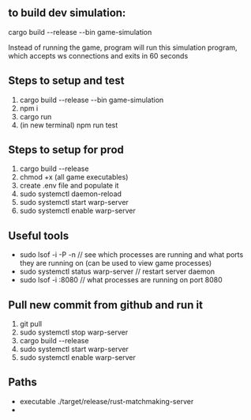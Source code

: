 

## to build dev simulation: 
cargo build --release --bin game-simulation

Instead of running the game, program will run this simulation program, which accepts ws connections and exits in 60 seconds


## Steps to setup and test
1. cargo build --release --bin game-simulation
2. npm i
3. cargo run
4. (in new terminal) npm run test

## Steps to setup for prod
1. cargo build --release
2. chmod +x (all game executables)
3. create .env file and populate it
4. sudo systemctl daemon-reload 
5. sudo systemctl start warp-server 
6. sudo systemctl enable warp-server


## Useful tools
- sudo lsof -i -P -n // see which processes are running and what ports they are running on (can be used to view game processes)
- sudo systemctl status warp-server // restart server daemon
- sudo lsof -i :8080 // what processes are running on port 8080

## Pull new commit from github and run it
1. git pull
2. sudo systemctl stop warp-server
3. cargo build --release
4. sudo systemctl start warp-server
5. sudo systemctl enable warp-server
## Paths
- executable ./target/release/rust-matchmaking-server
- 